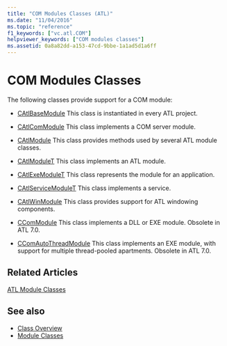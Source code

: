 ```yaml
---
title: "COM Modules Classes (ATL)"
ms.date: "11/04/2016"
ms.topic: "reference"
f1_keywords: ["vc.atl.COM"]
helpviewer_keywords: ["COM modules classes"]
ms.assetid: 0a8a82dd-a153-47cd-9bbe-1a1ad5d1a6ff
---
```

# COM Modules Classes

The following classes provide support for a COM module:

- [CAtlBaseModule](../atl/reference/catlbasemodule-class.md) This class is instantiated in every ATL project.

- [CAtlComModule](../atl/reference/catlcommodule-class.md) This class implements a COM server module.

- [CAtlModule](../atl/reference/catlmodule-class.md) This class provides methods used by several ATL module classes.

- [CAtlModuleT](../atl/reference/catlmodulet-class.md) This class implements an ATL module.

- [CAtlExeModuleT](../atl/reference/catlexemodulet-class.md) This class represents the module for an application.

- [CAtlServiceModuleT](../atl/reference/catlservicemodulet-class.md) This class implements a service.

- [CAtlWinModule](../atl/reference/catlwinmodule-class.md) This class provides support for ATL windowing components.

- [CComModule](../atl/reference/ccommodule-class.md) This class implements a DLL or EXE module. Obsolete in ATL 7.0.

- [CComAutoThreadModule](../atl/reference/ccomautothreadmodule-class.md) This class implements an EXE module, with support for multiple thread-pooled apartments. Obsolete in ATL 7.0.

## Related Articles

[ATL Module Classes](../atl/atl-module-classes.md)

## See also

- [Class Overview](../atl/atl-class-overview.md)
- [Module Classes](../atl/atl-module-classes.md)
